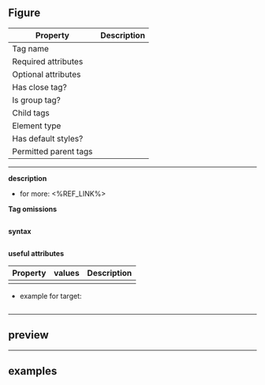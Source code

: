 ## Figure

| Property              | Description |
| --------------------- | ----------- |
| Tag name              |             |
| Required attributes   |             |
| Optional attributes   |             |
| Has close tag?        |             |
| Is group tag?         |             |
| Child tags            |             |
| Element type          |             |
| Has default styles?   |             |
| Permitted parent tags |             |

---

**description**

- for more: <%REF_LINK%>

**Tag omissions**

```

```

**syntax**

```html

```

**useful attributes**

| Property | values | Description |
| -------- | ------ | ----------- |
|          |        |             |

- example for target:

```html

```

---

## preview

---

## examples

```html

```
